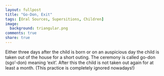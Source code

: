 ```yaml
---
layout: fullpost
title: "Go-Don, Exit"
tags: [Oral Sources, Supersitions, Children]
image:
  background: triangular.png
comments: true
share: true
---
```

Either three days after the child is born or on an auspicious day the child is taken out of the house for a short outing. The ceremony is called go-don (sgo’-don) meaning ‘exit’. After this the child is not taken out again for at least a month. (This practice is completely ignored nowadays!)

